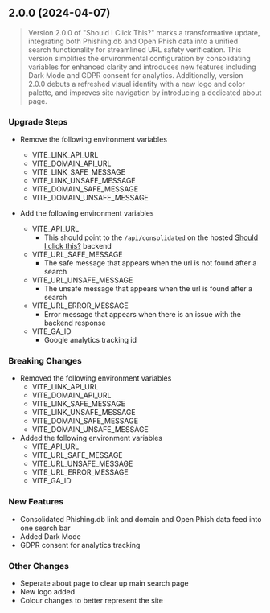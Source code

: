 ## 2.0.0 (2024-04-07)

> Version 2.0.0 of "Should I Click This?" marks a transformative update, integrating both Phishing.db and Open Phish data into a unified search functionality for streamlined URL safety verification. This version simplifies the environmental configuration by consolidating variables for enhanced clarity and introduces new features including Dark Mode and GDPR consent for analytics. Additionally, version 2.0.0 debuts a refreshed visual identity with a new logo and color palette, and improves site navigation by introducing a dedicated about page.

### Upgrade Steps

* Remove the following environment variables

  * VITE_LINK_API_URL
  * VITE_DOMAIN_API_URL
  * VITE_LINK_SAFE_MESSAGE
  * VITE_LINK_UNSAFE_MESSAGE
  * VITE_DOMAIN_SAFE_MESSAGE
  * VITE_DOMAIN_UNSAFE_MESSAGE
* Add the following environment variables

  * VITE_API_URL
    * This should point to the `/api/consolidated` on the hosted [Should I click this?](https://github.com/vatdaell/should-i-click-this "Should I click this setup?") backend
  * VITE_URL_SAFE_MESSAGE
    * The safe message that appears when the url is not found after a search
  * VITE_URL_UNSAFE_MESSAGE
    * The unsafe message that appears when the url is found after a search
  * VITE_URL_ERROR_MESSAGE
    * Error message that appears when there is an issue with the backend response
  * VITE_GA_ID
    * Google analytics tracking id

### Breaking Changes

* Removed the following environment variables
  * VITE_LINK_API_URL
  * VITE_DOMAIN_API_URL
  * VITE_LINK_SAFE_MESSAGE
  * VITE_LINK_UNSAFE_MESSAGE
  * VITE_DOMAIN_SAFE_MESSAGE
  * VITE_DOMAIN_UNSAFE_MESSAGE
* Added the following environment variables
  * VITE_API_URL
  * VITE_URL_SAFE_MESSAGE
  * VITE_URL_UNSAFE_MESSAGE
  * VITE_URL_ERROR_MESSAGE
  * VITE_GA_ID

### New Features

* Consolidated Phishing.db link and domain and Open Phish data feed into one search bar
* Added Dark Mode
* GDPR consent for analytics tracking

### Other Changes

* Seperate about page to clear up main search page
* New logo added
* Colour changes to better represent the site
